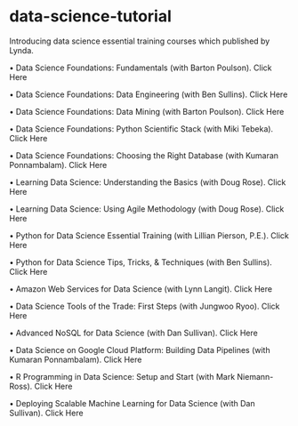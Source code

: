 # data-science-tutorial
Introducing data science essential training courses which published by Lynda.

•	Data Science Foundations: Fundamentals (with Barton Poulson). Click Here

•	Data Science Foundations: Data Engineering (with Ben Sullins). Click Here

•	Data Science Foundations: Data Mining (with Barton Poulson). Click Here

•	Data Science Foundations: Python Scientific Stack (with Miki Tebeka). Click Here

•	Data Science Foundations: Choosing the Right Database (with Kumaran Ponnambalam). Click Here

•	Learning Data Science: Understanding the Basics (with Doug Rose). Click Here

•	Learning Data Science: Using Agile Methodology (with Doug Rose). Click Here

•	Python for Data Science Essential Training (with Lillian Pierson, P.E.). Click Here

•	Python for Data Science Tips, Tricks, & Techniques (with Ben Sullins). Click Here

•	Amazon Web Services for Data Science (with Lynn Langit). Click Here

•	Data Science Tools of the Trade: First Steps (with Jungwoo Ryoo). Click Here

•	Advanced NoSQL for Data Science (with Dan Sullivan). Click Here

•	Data Science on Google Cloud Platform: Building Data Pipelines (with Kumaran Ponnambalam). Click Here

•	R Programming in Data Science: Setup and Start (with Mark Niemann-Ross). Click Here

•	Deploying Scalable Machine Learning for Data Science (with Dan Sullivan). Click Here

